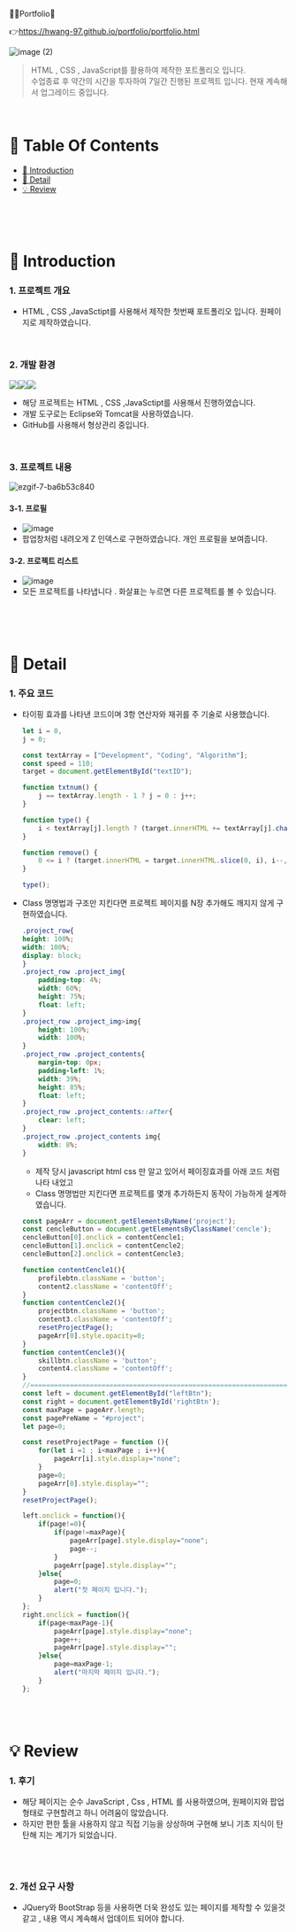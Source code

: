 🙆‍♂️Portfolio🙆‍ 

👉https://hwang-97.github.io/portfolio/portfolio.html

![image (2)](https://user-images.githubusercontent.com/85034286/153595977-f79bb8bc-3dad-4748-96ec-dfb97a8cf9a6.png)

>  HTML , CSS , JavaScript를 활용하여 제작한 포트폴리오 입니다. <br />
>  수업종료 후 약간의 시간을 투자하여 7일간 진행된 프로젝트 입니다. 현재 계속해서 업그레이드 중입니다. <br />

<br />

# 📌 Table Of Contents
* [📖 Introduction](#-introduction)
* [🔎 Detail](#-detail)
* [💡 Review](#-review)

<br />
<br />
<br />


# 📖 Introduction
### 1. 프로젝트 개요
*  HTML , CSS ,JavaSctipt를 사용해서 제작한 첫번째 포트폴리오 입니다. 원페이지로 제작하였습니다.
<br />

### 2. 개발 환경
<img src="https://img.shields.io/badge/html5-E34F26?style=for-the-badge&logo=html5&logoColor=white"><img src="https://img.shields.io/badge/css-1572B6?style=for-the-badge&logo=css3&logoColor=white"><img src="https://img.shields.io/badge/javascript-F7DF1E?style=for-the-badge&logo=javascript&logoColor=black">
* 해당 프로젝트는 HTML , CSS ,JavaSctipt를 사용해서 진행하였습니다.
* 개발 도구로는 Eclipse와 Tomcat을 사용하였습니다.
* GitHub를 사용해서 형상관리 중입니다.
<br />

### 3. 프로젝트 내용
![ezgif-7-ba6b53c840](https://user-images.githubusercontent.com/85034286/153598944-58b870c5-6f4b-4aeb-a52e-c6162f756024.gif)
#### 3-1. 프로필
* ![image](https://user-images.githubusercontent.com/85034286/153597827-9757d305-5260-4c5e-bc6b-940b973913dc.png) 
* 팝업창처럼 내려오게 Z 인덱스로 구현하였습니다. 개인 프로필을 보여줍니다.

#### 3-2. 프로젝트 리스트
* ![image](https://user-images.githubusercontent.com/85034286/153598127-00030c77-53d6-401e-b35f-03df27afc7a6.png)
* 모든 프로젝트를 나타냅니다 . 화살표는 누르면 다른 프로젝트를 볼 수 있습니다.

<br />
<br />
<br />


# 🔎 Detail
### 1. 주요 코드
* 타이핑 효과를 나타낸 코드이며 3항 연산자와 재귀를 주 기술로 사용했습니다.
    ```javascript
    let i = 0,
    j = 0;

    const textArray = ["Development", "Coding", "Algorithm"];
    const speed = 110;
    target = document.getElementById("textID");

    function txtnum() {
        j == textArray.length - 1 ? j = 0 : j++;
    }

    function type() {
        i < textArray[j].length ? (target.innerHTML += textArray[j].charAt(i), i++, setTimeout(type, speed)) : setTimeout(remove, speed);
    }

    function remove() {
        0 <= i ? (target.innerHTML = target.innerHTML.slice(0, i), i--, setTimeout(remove, speed)) : (type(), txtnum());
    }

    type();
    ```
* Class 명명법과 구조만 지킨다면 프로젝트 페이지를 N장 추가해도 깨지지 않게 구현하였습니다.
    ```css
   .project_row{
    height: 100%;
    width: 100%;
    display: block;
    }
    .project_row .project_img{
        padding-top: 4%;
        width: 60%;
        height: 75%;
        float: left;
    }
    .project_row .project_img>img{
        height: 100%;
        width: 100%;
    }
    .project_row .project_contents{
        margin-top: 0px;
        padding-left: 1%;
        width: 39%;
        height: 85%;
        float: left;
    }
    .project_row .project_contents::after{
        clear: left;
    }
    .project_row .project_contents img{
        width: 8%;
    }
    ```
        
    * 제작 당시 javascript html css 만 알고 있어서 페이징효과를 아래 코드 처럼 나타 내었고 
    * Class 명명법만 지킨다면 프로젝트를 몇개 추가하든지 동작이 가능하게 설계하였습니다.
   
    ```javascript
    const pageArr = document.getElementsByName('project');
    const cencleButton = document.getElementsByClassName('cencle');
    cencleButton[0].onclick = contentCencle1;
    cencleButton[1].onclick = contentCencle2;
    cencleButton[2].onclick = contentCencle3;

    function contentCencle1(){
        profilebtn.className = 'button';
        content2.className = 'contentOff';
    }
    function contentCencle2(){
        projectbtn.className = 'button';
        content3.className = 'contentOff';
        resetProjectPage();
        pageArr[0].style.opacity=0;
    }
    function contentCencle3(){
        skillbtn.className = 'button';
        content4.className = 'contentOff';
    }
    //====================================================================================================================pageOFF ▲
    const left = document.getElementById("leftBtn");
    const right = document.getElementById('rightBtn');
    const maxPage = pageArr.length;
    const pagePreName = "#project";
    let page=0;

    const resetProjectPage = function (){
        for(let i =1 ; i<maxPage ; i++){
            pageArr[i].style.display="none";
        }
        page=0;
        pageArr[0].style.display="";
    }
    resetProjectPage();

    left.onclick = function(){
        if(page!=0){
            if(page!=maxPage){
                pageArr[page].style.display="none";
                page--;
            }
            pageArr[page].style.display="";
        }else{
            page=0;
            alert("첫 페이지 입니다.");
        }
    };
    right.onclick = function(){
        if(page<maxPage-1){
            pageArr[page].style.display="none";
            page++;
            pageArr[page].style.display="";
        }else{
            page=maxPage-1;
            alert("마지막 페이지 입니다.");
        }
    };
    ```
    
<br />
<br />

# 💡 Review
### 1. 후기
* 해당 페이지는 순수 JavaScript , Css , HTML 를 사용하였으며, 원페이지와 팝업 형태로 구현할려고 하니 어려움이 많았습니다.
* 하지만 편한 툴을 사용하지 않고 직접 기능을 상상하며 구현해 보니 기초 지식이 탄탄해 지는 계기가 되었습니다.

<br />
<br />

### 2. 개선 요구 사항
* JQuery와 BootStrap 등을 사용하면 더욱 완성도 있는 페이지를 제작할 수 있을것 같고 , 내용 역시 계속해서 업데이트 되어야 합니다.

<br />
<br />
<br />
